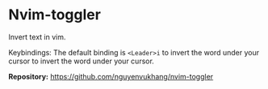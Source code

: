# Nvim-toggler

Invert text in vim.

Keybindings:
The default binding is `<Leader>i` to invert the word under your cursor to invert the word under your cursor.

**Repository:** <https://github.com/nguyenvukhang/nvim-toggler>
